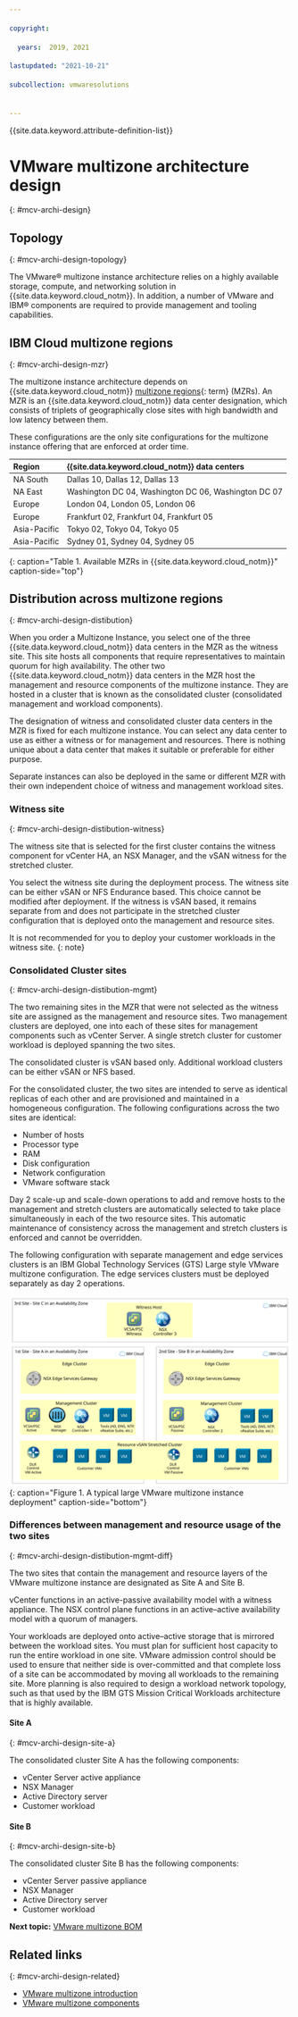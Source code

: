 ```yaml
---

copyright:

  years:  2019, 2021

lastupdated: "2021-10-21"

subcollection: vmwaresolutions


---
```


{{site.data.keyword.attribute-definition-list}}

# VMware multizone architecture design
{: #mcv-archi-design}

## Topology
{: #mcv-archi-design-topology}

The VMware® multizone instance architecture relies on a highly available storage, compute, and networking solution in {{site.data.keyword.cloud_notm}}. In addition, a number of VMware and IBM® components are required to provide management and tooling capabilities.

## IBM Cloud multizone regions
{: #mcv-archi-design-mzr}

The multizone instance architecture depends on {{site.data.keyword.cloud_notm}} [multizone regions](#x9774820){: term} (MZRs). An MZR is an {{site.data.keyword.cloud_notm}} data center designation, which consists of triplets of geographically close sites with high bandwidth and low latency between them.

These configurations are the only site configurations for the multizone instance offering that are enforced at order time.

| Region        | {{site.data.keyword.cloud_notm}} data centers |
|:------------- |:------------- |
| NA South | Dallas 10, Dallas 12, Dallas 13 |
| NA East | Washington DC 04, Washington DC 06, Washington DC 07 |
| Europe | London 04, London 05, London 06 |
| Europe | Frankfurt 02, Frankfurt 04, Frankfurt 05 |
| Asia-Pacific | Tokyo 02, Tokyo 04, Tokyo 05 |
| Asia-Pacific | Sydney 01, Sydney 04, Sydney 05 |
{: caption="Table 1. Available MZRs in {{site.data.keyword.cloud_notm}}" caption-side="top"}

## Distribution across multizone regions
{: #mcv-archi-design-distibution}

When you order a Multizone Instance, you select one of the three {{site.data.keyword.cloud_notm}} data centers in the MZR as the witness site. This site hosts all components that require representatives to maintain quorum for high availability. The other two {{site.data.keyword.cloud_notm}} data centers in the MZR host the management and resource components of the multizone instance. They are hosted in a cluster that is known as the consolidated cluster (consolidated management and workload components).

The designation of witness and consolidated cluster data centers in the MZR is fixed for each multizone instance. You can select any data center to use as either a witness or for management and resources. There is nothing unique about a data center that makes it suitable or preferable for either purpose.

Separate instances can also be deployed in the same or different MZR with their own independent choice of witness and management workload sites.

### Witness site
{: #mcv-archi-design-distibution-witness}

The witness site that is selected for the first cluster contains the witness component for vCenter HA, an NSX Manager, and the vSAN witness for the stretched cluster.

You select the witness site during the deployment process. The witness site can be either vSAN or NFS Endurance based. This choice cannot be modified after deployment. If the witness is vSAN based, it remains separate from and does not participate in the stretched cluster configuration that is deployed onto the management and resource sites.

It is not recommended for you to deploy your customer workloads in the witness site.
{: note}

### Consolidated Cluster sites
{: #mcv-archi-design-distibution-mgmt}

The two remaining sites in the MZR that were not selected as the witness site are assigned as the management and resource sites. Two management clusters are deployed, one into each of these sites for management components such as vCenter Server. A single stretch cluster for customer workload is deployed spanning the two sites.

The consolidated cluster is vSAN based only. Additional workload clusters can be either vSAN or NFS based.

For the consolidated cluster, the two sites are intended to serve as identical replicas of each other and are provisioned and maintained in a homogeneous configuration. The following configurations across the two sites are identical:

* Number of hosts
* Processor type
* RAM
* Disk configuration
* Network configuration
* VMware software stack

Day 2 scale-up and scale-down operations to add and remove hosts to the management and stretch clusters are automatically selected to take place simultaneously in each of the two resource sites. This automatic maintenance of consistency across the management and stretch clusters is enforced and cannot be overridden.

The following configuration with separate management and edge services clusters is an IBM Global Technology Services (GTS) Large style VMware multizone configuration. The edge services clusters must be deployed separately as day 2 operations.

![A typical large VMware multizone instance deployment](../../images/mcv-lg-config.svg "A typical large VMware multizone instance deployment"){: caption="Figure 1. A typical large VMware multizone instance deployment" caption-side="bottom"}

### Differences between management and resource usage of the two sites
{: #mcv-archi-design-distibution-mgmt-diff}

The two sites that contain the management and resource layers of the VMware multizone instance are designated as Site A and Site B.

vCenter functions in an active-passive availability model with a witness appliance. The NSX control plane functions in an active–active availability model with a quorum of managers.

Your workloads are deployed onto active–active storage that is mirrored between the workload sites. You must plan for sufficient host capacity to run the entire workload in one site. VMware admission control should be used to ensure that neither side is over-committed and that complete loss of a site can be accommodated by moving all workloads to the remaining site. More planning is also required to design a workload network topology, such as that used by the IBM GTS Mission Critical Workloads architecture that is highly available.

#### Site A
{: #mcv-archi-design-site-a}

The consolidated cluster Site A has the following components:
* vCenter Server active appliance
* NSX Manager
* Active Directory server
* Customer workload

#### Site B
{: #mcv-archi-design-site-b}

The consolidated cluster Site B has the following components:
* vCenter Server passive appliance
* NSX Manager
* Active Directory server
* Customer workload

**Next topic:** [VMware multizone BOM](/docs/vmwaresolutions?topic=vmwaresolutions-mcv-archi-bom)

## Related links
{: #mcv-archi-design-related}

* [VMware multizone introduction](/docs/vmwaresolutions?topic=vmwaresolutions-mcv-archi-overview)
* [VMware multizone components](/docs/vmwaresolutions?topic=vmwaresolutions-mcv-archi-comp)
